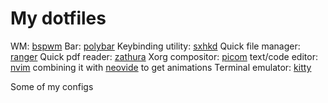 # My dotfiles

WM: [bspwm](https://github.com/baskerville/bspwm)
Bar: [polybar](https://github.com/polybar/polybar)
Keybinding utility: [sxhkd](https://github.com/baskerville/sxhkd)
Quick file manager: [ranger](https://github.com/ranger/ranger)
Quick pdf reader: [zathura](https://pwmt.org/projects/zathura/)
Xorg compositor: [picom](https://github.com/yshui/picom)
text/code editor: [nvim](https://neovim.io/) combining it with [neovide](https://neovide.dev/) to get animations
Terminal emulator: [kitty](https://sw.kovidgoyal.net/kitty/)

Some of my configs
